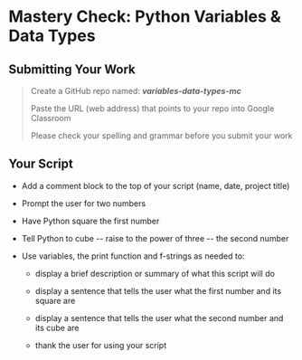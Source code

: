 # Mastery Check: Python Variables & Data Types

## Submitting Your Work
> Create a GitHub repo named: ***variables-data-types-mc***
>
> Paste the URL (web address) that points to your repo into Google Classroom
>
> Please check your spelling and grammar before you submit your work

## Your Script

- Add a comment block to the top of your script (name, date, project title)
- Prompt the user for two numbers
- Have Python square the first number
- Tell Python to cube -- raise to the power of three -- the second number
- Use variables, the print function and f-strings as needed to:

    -   display a brief description or summary of what this script will do

    -   display a sentence that tells the user what the first number and its square are

    -   display a sentence that tells the user what the second number and its cube are

    -   thank the user for using your script 
